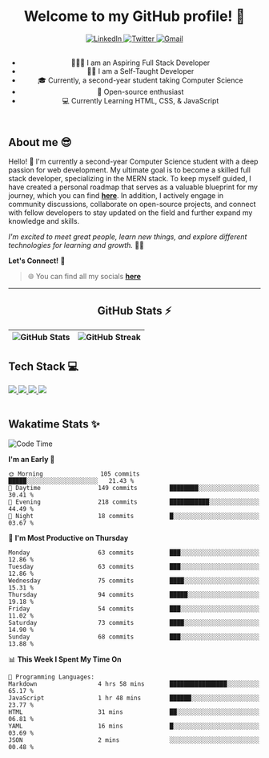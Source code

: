
<header align="left">
  <h1>Welcome to my GitHub profile! 👋</h1>
    
<div>
    <a href="https://www.linkedin.com/in/jfmartinz/">
    <img src="https://img.shields.io/badge/let's%20connect-LinkedIn-4d4f73?style=for-the-badge&amp;logo=linkedin&amp;logoColor=2677c8" alt="LinkedIn">
  </a>
  <a href="https://twitter.com/jfmartinz">
    <img src="https://img.shields.io/badge/follow%20Me-Twitter-4d4f73?style=for-the-badge&amp;logo=twitter&amp;logoColor=1d9bf0" alt="Twitter">
  </a>
  <a href="mailto:se.josephmartin@gmail.com">
    <img src="https://img.shields.io/badge/let's%20talk-gmail-4d4f73?style=for-the-badge&amp;logo=gmail&amp;logoColor=ea4335" alt="Gmail">
  </a>
</div><br>


- 🧑🏽‍💻 I am an Aspiring Full Stack Developer
- ✍🏼 I am a Self-Taught Developer
- 🎓 Currently, a second-year student taking Computer Science 
- 🌟 Open-source enthusiast   
- 💻 Currently Learning HTML, CSS, & JavaScript
</header>


  

<div align="left">

## About me 😎

Hello! 👋 I'm currently a second-year Computer Science student with a deep passion for web development. My ultimate goal is to become a skilled full stack developer, specializing in the MERN stack. To keep myself guided, I have created a personal roadmap that serves as a valuable blueprint for my journey, which you can find [**here**](https://github.com/jfmartinz/mern-stack). In addition, I actively engage in community discussions, collaborate on open-source projects, and connect with fellow developers to stay updated on the field and further expand my knowledge and skills.

*I'm excited to meet great people, learn new things, and explore different technologies for learning and growth.* 🚀💫

**Let's Connect!** 🙌

> 🌐 You can find all my socials [**here**](https://linkfree.io/jfmartinz) 
</div>

---

<div align="center">

## GitHub Stats ⚡
| ![GitHub Stats](https://github-readme-stats.vercel.app/api?username=jfmartinz&theme=tokyonight&hide_border=false&include_all_commits=false&count_private=false) | ![GitHub Streak](https://github-readme-streak-stats.herokuapp.com/?user=jfmartinz&theme=tokyonight&hide_border=false) |
| --- | --- |
</div>

<div align="left">
  
## Tech Stack 💻
  <a href="https://www.mongodb.com/">
    <img src="https://img.shields.io/badge/MongoDB-4d4f73?style=for-the-badge&logo=mongodb&logoColor=76ac65">
  </a>
  <a href="https://expressjs.com/">
    <img src="https://img.shields.io/badge/Express.js-4d4f73?style=for-the-badge&logo=express&logoColor=76ac65">
  </a>
  <a href="https://react.dev/">  
    <img src="https://img.shields.io/badge/React-4d4f73?style=for-the-badge&logo=react&logoColor=ffff">
  </a>
  <a href="https://nodejs.org/en">    
    <img src="https://img.shields.io/badge/Node.js-4d4f73?style=for-the-badge&logo=nodedotjs&logoColor=76ac65">
  </a>

</div><br>

<div align="left">
  
## Wakatime Stats ✨ 
   
<!--START_SECTION:jfmartinz-->
![Code Time](http://img.shields.io/badge/Code%20Time-66%20hrs%2042%20mins-blue)

**I'm an Early 🐤** 

```text
🌞 Morning                105 commits         █████░░░░░░░░░░░░░░░░░░░░   21.43 % 
🌆 Daytime                149 commits         ████████░░░░░░░░░░░░░░░░░   30.41 % 
🌃 Evening                218 commits         ███████████░░░░░░░░░░░░░░   44.49 % 
🌙 Night                  18 commits          █░░░░░░░░░░░░░░░░░░░░░░░░   03.67 % 
```
📅 **I'm Most Productive on Thursday** 

```text
Monday                   63 commits          ███░░░░░░░░░░░░░░░░░░░░░░   12.86 % 
Tuesday                  63 commits          ███░░░░░░░░░░░░░░░░░░░░░░   12.86 % 
Wednesday                75 commits          ████░░░░░░░░░░░░░░░░░░░░░   15.31 % 
Thursday                 94 commits          █████░░░░░░░░░░░░░░░░░░░░   19.18 % 
Friday                   54 commits          ███░░░░░░░░░░░░░░░░░░░░░░   11.02 % 
Saturday                 73 commits          ████░░░░░░░░░░░░░░░░░░░░░   14.90 % 
Sunday                   68 commits          ███░░░░░░░░░░░░░░░░░░░░░░   13.88 % 
```


📊 **This Week I Spent My Time On** 

```text
💬 Programming Languages: 
Markdown                 4 hrs 58 mins       ████████████████░░░░░░░░░   65.17 % 
JavaScript               1 hr 48 mins        ██████░░░░░░░░░░░░░░░░░░░   23.77 % 
HTML                     31 mins             ██░░░░░░░░░░░░░░░░░░░░░░░   06.81 % 
YAML                     16 mins             █░░░░░░░░░░░░░░░░░░░░░░░░   03.69 % 
JSON                     2 mins              ░░░░░░░░░░░░░░░░░░░░░░░░░   00.48 % 
```


<!--END_SECTION:jfmartinz-->


